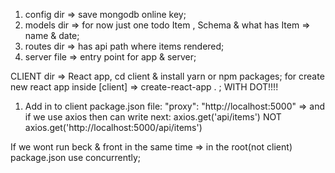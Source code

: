 1. config dir   => save mongodb online key;
2. models dir   => for now just one todo Item , Schema & what has Item => name & date;
3. routes dir   => has api path where items rendered;
4. server file  => entry point for app & server;


CLIENT dir => React app, cd client & install yarn or npm packages;
  for create new react app inside [client] => create-react-app . ; WITH DOT!!!!
  1. Add in to client package.json file: "proxy": "http://localhost:5000"  =>
    and if we use axios then can write next: axios.get('api/items') NOT axios.get('http://localhost:5000/api/items') 

If we wont run beck & front in the same time => in the root(not client) package.json use concurrently;